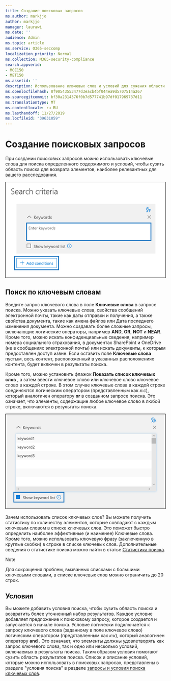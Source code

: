 ```yaml
---
title: Создание поисковых запросов
ms.author: markjjo
author: markjjo
manager: laurawi
ms.date: ''
audience: Admin
ms.topic: article
ms.service: O365-seccomp
localization_priority: Normal
ms.collection: M365-security-compliance
search.appverid:
- MOE150
- MET150
ms.assetid: ''
description: Использование ключевых слов и условий для сужения области поиска при поиске данных с помощью расследования данных в Microsoft 365.
ms.openlocfilehash: 0f90543553477d3eacb4bf044ea9d5707514a267
ms.sourcegitcommit: bf30a2314376f0b7d577741b97df017969737d11
ms.translationtype: MT
ms.contentlocale: ru-RU
ms.lasthandoff: 11/27/2019
ms.locfileid: "39631059"
---
```

# <a name="build-search-queries"></a>Создание поисковых запросов

При создании поисковых запросов можно использовать ключевые слова для поиска определенного содержимого и условий, чтобы сузить область поиска для возврата элементов, наиболее релевантных для вашего расследования.

![Использование ключевых слов и условий для сужения результатов поиска](media/SearchQueryBox.png)

## <a name="keyword-searches"></a>Поиск по ключевым словам

Введите запрос ключевого слова в поле **Ключевые слова** в запросе поиска. Можно указать ключевые слова, свойства сообщений электронной почты, такие как даты отправки и получения, а также свойства документа, такие как имена файлов или Дата последнего изменения документа. Можно создавать более сложные запросы, включающие логические операторы, например **AND**, **OR**, **NOT** и **NEAR**. Кроме того, можно искать конфиденциальные сведения, например номера социального страхования, в документах SharePoint и OneDrive (не в сообщениях электронной почты) или искать документы, к которым предоставлен доступ извне. Если оставить поле **Ключевые слова** пустым, весь контент, расположенный в указанных расположениях контента, будет включен в результаты поиска.
    
Кроме того, можно установить флажок **Показать список ключевых слов** , а затем ввести ключевое слово или ключевое слово ключевое слово в каждой строке. В этом случае ключевые слова в каждой строке соединяются логическим оператором (представленным как *к:с*), который аналогичен оператору **or** в созданном запросе поиска. Это означает, что элементы, содержащие любое ключевое слово в любой строке, включаются в результаты поиска.

![Использование списка ключевых слов для получения статистики по всем ключевым словам в запросе](media/KeywordListSearch.png)

Зачем использовать список ключевых слов? Вы можете получить статистику по количеству элементов, которые совпадают с каждым ключевым словом в списке ключевых слов. Это поможет быстро определить наиболее эффективные (и наименее) Ключевые слова. Кроме того, можно использовать ключевую фразу (заключенную в круглые скобки) в строке в списке ключевых слов. Дополнительные сведения о статистике поиска можно найти в статье [Статистика поиска](search-statistics.md).

> [!NOTE]
> Для сокращения проблем, вызванных списками с большими ключевыми словами, в списке ключевых слов можно ограничить до 20 строк.

## <a name="conditions"></a>Условия
    
Вы можете добавить условия поиска, чтобы сузить область поиска и возвратить более уточненный набор результатов. Каждое условие добавляет предложение к поисковому запросу, которое создается и запускается в начале поиска. Условие логически подключается к запросу ключевого слова (заданному в поле ключевое слово) логическим оператором (представленным как *к:к*), который аналогичен оператору **and** . Это означает, что элементы должны удовлетворять как запрос ключевого слова, так и одно или несколько условий, включаемых в результаты поиска. Таким образом условия помогают сузить область результатов поиска. Список и описание условий, которые можно использовать в поисковых запросах, представлены в разделе "условия поиска" в разделе [запросы и условия поиска ключевых слов](keyword-queries-and-search-conditions.md#search-conditions).
